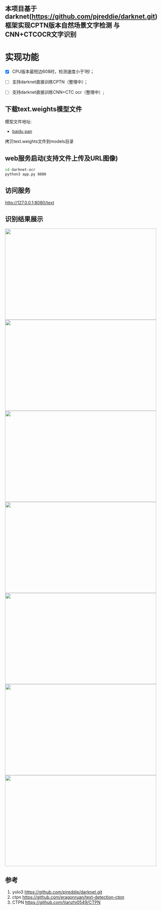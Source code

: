 ## 本项目基于darknet(https://github.com/pjreddie/darknet.git)框架实现CPTN版本自然场景文字检测 与CNN+CTCOCR文字识别

# 实现功能
- [x]  CPU版本最短边608时，检测速度小于1秒；
- [ ]  支持darknet直接训练CPTN（整理中）；
- [ ]  支持darknet直接训练CNN+CTC ocr（整理中）;
 
 
## 下载text.weights模型文件   
模型文件地址:
* [baidu pan](https://pan.baidu.com/s/1qyE_uCyMJCQmHQemn3NqEQ)

拷贝text.weights文件到models目录
   

## web服务启动(支持文件上传及URL图像)
``` Bash
cd darknet-ocr
python3 app.py 8080
```

## 访问服务
http://127.0.0.1:8080/text


## 识别结果展示

<img width="500" height="300" src="https://github.com/chineseocr/darknet-ocr/blob/master/test/img-demo.png"/>  
<img width="500" height="300" src="https://github.com/chineseocr/darknet-ocr/blob/master/test/text.png"/>   
<img width="500" height="300" src="https://github.com/chineseocr/darknet-ocr/blob/master/test/song.png"/>   
<img width="500" height="300" src="https://github.com/chineseocr/darknet-ocr/blob/master/test/dinge.png"/>   
<img width="500" height="300" src="https://github.com/chineseocr/darknet-ocr/blob/master/test/ocr.png"/>   
<img width="500" height="300" src="https://github.com/chineseocr/darknet-ocr/blob/master/test/sh.png"/>  
<img width="500" height="300" src="https://github.com/chineseocr/darknet-ocr/blob/master/test/bank.png"/>  

## 参考
1. yolo3 https://github.com/pjreddie/darknet.git               
2. ctpn  https://github.com/eragonruan/text-detection-ctpn    
3. CTPN  https://github.com/tianzhi0549/CTPN       
